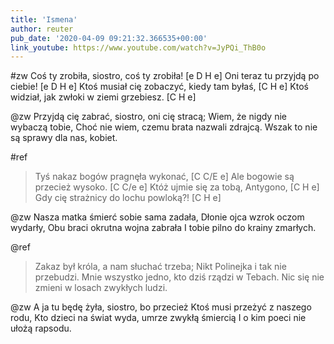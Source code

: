 ```yaml
---
title: 'Ismena'
author: reuter
pub_date: '2020-04-09 09:21:32.366535+00:00'
link_youtube: https://www.youtube.com/watch?v=JyPQi_ThB0o
---
```


#zw
Coś ty zrobiła, siostro, coś ty zrobiła! [e D H e]
Oni teraz tu przyjdą po ciebie! [e D H e]
Ktoś musiał cię zobaczyć, kiedy tam byłaś, [C H e]
Ktoś widział, jak zwłoki w ziemi grzebiesz. [C H e]

@zw
Przyjdą cię zabrać, siostro, oni cię stracą;
Wiem, że nigdy nie wybaczą tobie,
Choć nie wiem, czemu brata nazwali zdrajcą.
Wszak to nie są sprawy dla nas, kobiet.

#ref
>Tyś nakaz bogów pragnęła wykonać, [C C/E e]
>Ale bogowie są przecież wysoko. [C C/e e]
>Któż ujmie się za tobą, Antygono, [C H e]
>Gdy cię strażnicy do lochu powloką?! [C H e]

@zw
Nasza matka śmierć sobie sama zadała,
Dłonie ojca wzrok oczom wydarły,
Obu braci okrutna wojna zabrała
I tobie pilno do krainy zmarłych.

@ref
>Zakaz był króla, a nam słuchać trzeba;
>Nikt Polinejka i tak nie przebudzi.
>Mnie wszystko jedno, kto dziś rządzi w Tebach.
>Nic się nie zmieni w losach zwykłych ludzi.

@zw
A ja tu będę żyła, siostro, bo przecież
Ktoś musi przeżyć z naszego rodu,
Kto dzieci na świat wyda, umrze zwykłą śmiercią
I o kim poeci nie ułożą rapsodu.
